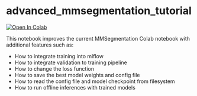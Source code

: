 # advanced_mmsegmentation_tutorial
[![Open In Colab](https://colab.research.google.com/assets/colab-badge.svg)](https://colab.research.google.com/github/hkaraoguz/advanced_mmsegmentation_tutorial/blob/main/Advanced_MMSegmentation_Tutorial.ipynb)

This notebook improves the current MMSegmentation Colab notebook with additional features such as:
* How to integrate training into mlflow
* How to integrate validation to training pipeline
* How to change the loss function
* How to save the best model weights and config file
* How to read the config file and model checkpoint from filesystem
* How to run offline inferences with trained models

